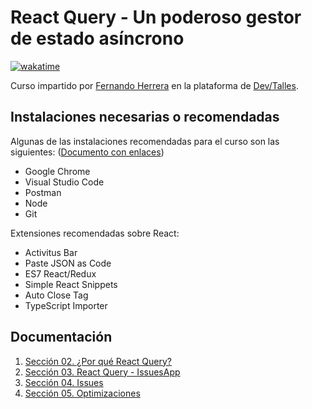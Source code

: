 # React Query - Un poderoso gestor de estado asíncrono

[![wakatime](https://wakatime.com/badge/user/8ef73281-6d0a-4758-af11-fd880ca3009c/project/f6a5c1eb-3503-4f58-8247-0f0a2ed68f4a.svg?style=for-the-badge)](https://wakatime.com/badge/user/8ef73281-6d0a-4758-af11-fd880ca3009c/project/f6a5c1eb-3503-4f58-8247-0f0a2ed68f4a)

Curso impartido por [Fernando Herrera](https://fernando-herrera.com/#/) en la plataforma de [Dev/Talles](https://cursos.devtalles.com/courses/react-query).

## Instalaciones necesarias o recomendadas

Algunas de las instalaciones recomendadas para el curso son las siguientes: ([Documento con enlaces](https://gist.github.com/Klerith/1609a96092b33a75b8c1605ee87168af))

- Google Chrome
- Visual Studio Code
- Postman
- Node
- Git

Extensiones recomendadas sobre React:

- Activitus Bar
- Paste JSON as Code
- ES7 React/Redux
- Simple React Snippets
- Auto Close Tag
- TypeScript Importer

## Documentación

1. [Sección 02. ¿Por qué React Query?](02-Por_que_React_Query/README.md)
2. [Sección 03. React Query - IssuesApp](03-React_Query_IssuesApp/README.md)
3. [Sección 04. Issues](04-Issues/README.md)
4. [Sección 05. Optimizaciones](05-Optimizaciones/README.md)
